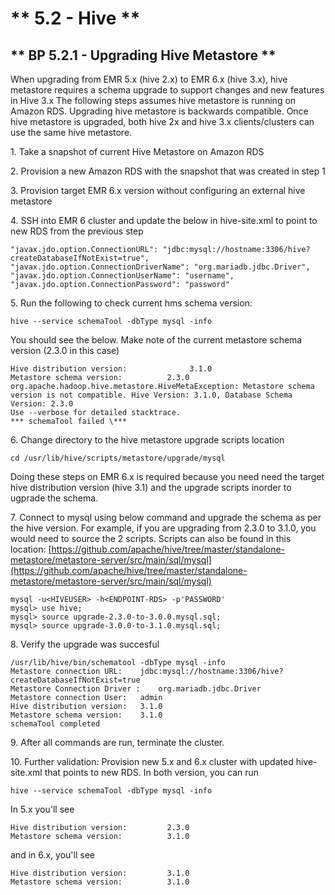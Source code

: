 # ** 5.2 - Hive **

## ** BP 5.2.1  -  Upgrading Hive Metastore **

When upgrading from EMR 5.x (hive 2.x) to EMR 6.x (hive 3.x), hive metastore requires a schema upgrade to support changes and new features in Hive 3.x The following steps assumes hive metastore is running on Amazon RDS. Upgrading hive metastore is backwards compatible. Once hive metastore is upgraded, both hive 2x and hive 3.x clients/clusters can use the same hive metastore. 

1\. Take a snapshot of current Hive Metastore on Amazon RDS

2\. Provision a new Amazon RDS with the snapshot that was created in step 1

3\. Provision target EMR 6.x version without configuring an external hive metastore

4\. SSH into EMR 6 cluster and update the below in hive-site.xml to point to new RDS from the previous step

 
```
"javax.jdo.option.ConnectionURL": "jdbc:mysql://hostname:3306/hive?createDatabaseIfNotExist=true",
"javax.jdo.option.ConnectionDriverName": "org.mariadb.jdbc.Driver",
"javax.jdo.option.ConnectionUserName": "username",
"javax.jdo.option.ConnectionPassword": "password"
```

5\.  Run the following to check current hms schema version:


```
hive --service schemaTool -dbType mysql -info
```

You should see the below. Make note of the current metastore schema version (2.3.0 in this case)

```    
Hive distribution version:              3.1.0
Metastore schema version:          2.3.0
org.apache.hadoop.hive.metastore.HiveMetaException: Metastore schema version is not compatible. Hive Version: 3.1.0, Database Schema Version: 2.3.0
Use --verbose for detailed stacktrace.
*** schemaTool failed \***
```    

6\. Change directory to the hive metastore upgrade scripts location

``` 
cd /usr/lib/hive/scripts/metastore/upgrade/mysql
``` 

Doing these steps on EMR 6.x is required because you need need the target hive distribution version (hive 3.1) and the upgrade scripts inorder to ugprade the schema.

7\. Connect to mysql using below command and upgrade the schema as per the hive version. For example, if you are upgrading from 2.3.0 to 3.1.0, you would need to source the 2 scripts. Scripts can also be found in this location: [https://github.com/apache/hive/tree/master/standalone-metastore/metastore-server/src/main/sql/mysql](https://github.com/apache/hive/tree/master/standalone-metastore/metastore-server/src/main/sql/mysql)

```
mysql -u<HIVEUSER> -h<ENDPOINT-RDS> -p'PASSWORD'
mysql> use hive; 
mysql> source upgrade-2.3.0-to-3.0.0.mysql.sql;
mysql> source upgrade-3.0.0-to-3.1.0.mysql.sql;
```

8\. Verify the upgrade was succesful 

```
/usr/lib/hive/bin/schematool -dbType mysql -info
Metastore connection URL:    jdbc:mysql://hostname:3306/hive?createDatabaseIfNotExist=true
Metastore Connection Driver :    org.mariadb.jdbc.Driver
Metastore connection User:   admin
Hive distribution version:   3.1.0
Metastore schema version:    3.1.0
schemaTool completed
``` 

9\. After all commands are run, terminate the cluster.
 
10\. Further validation:
Provision new 5.x and 6.x cluster with updated hive-site.xml that points to new RDS. In both version, you can run

```
hive --service schemaTool -dbType mysql -info
``` 
In 5.x you'll see
```
Hive distribution version:         2.3.0
Metastore schema version:          3.1.0
``` 
and in 6.x, you'll see
```
Hive distribution version:         3.1.0
Metastore schema version:          3.1.0
``` 
